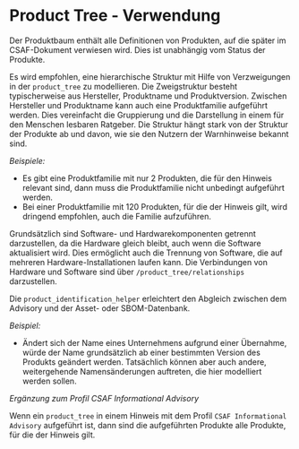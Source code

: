 # Product Tree - Verwendung

Der Produktbaum enthält alle Definitionen von Produkten, auf die später im CSAF-Dokument verwiesen wird.
Dies ist unabhängig vom Status der Produkte.

Es wird empfohlen, eine hierarchische Struktur mit Hilfe von Verzweigungen in der `product_tree` zu modellieren.
Die Zweigstruktur besteht typischerweise aus Hersteller, Produktname und Produktversion.
Zwischen Hersteller und Produktname kann auch eine Produktfamilie aufgeführt werden. Dies vereinfacht die Gruppierung und die Darstellung in einem für den Menschen lesbaren Ratgeber.
Die Struktur hängt stark von der Struktur der Produkte ab und davon, wie sie den Nutzern der Warnhinweise bekannt sind.

*Beispiele:*

* Es gibt eine Produktfamilie mit nur 2 Produkten, die für den Hinweis relevant sind, dann muss die Produktfamilie nicht unbedingt aufgeführt werden.
* Bei einer Produktfamilie mit 120 Produkten, für die der Hinweis gilt, wird dringend empfohlen, auch die Familie aufzuführen.

Grundsätzlich sind Software- und Hardwarekomponenten getrennt darzustellen, da die Hardware gleich bleibt, auch wenn die Software aktualisiert wird.
Dies ermöglicht auch die Trennung von Software, die auf mehreren Hardware-Installationen laufen kann.
Die Verbindungen von Hardware und Software sind über `/product_tree/relationships` darzustellen.

Die `product_identification_helper` erleichtert den Abgleich zwischen dem Advisory und der Asset- oder SBOM-Datenbank.

*Beispiel:*

* Ändert sich der Name eines Unternehmens aufgrund einer Übernahme, würde der Name grundsätzlich ab einer bestimmten Version des Produkts geändert werden.
  Tatsächlich können aber auch andere, weitergehende Namensänderungen auftreten, die hier modelliert werden sollen.

_Ergänzung zum Profil CSAF Informational Advisory_

Wenn ein `product_tree` in einem Hinweis mit dem Profil `CSAF Informational Advisory` aufgeführt ist, dann sind die aufgeführten Produkte alle Produkte, für die der Hinweis gilt.
